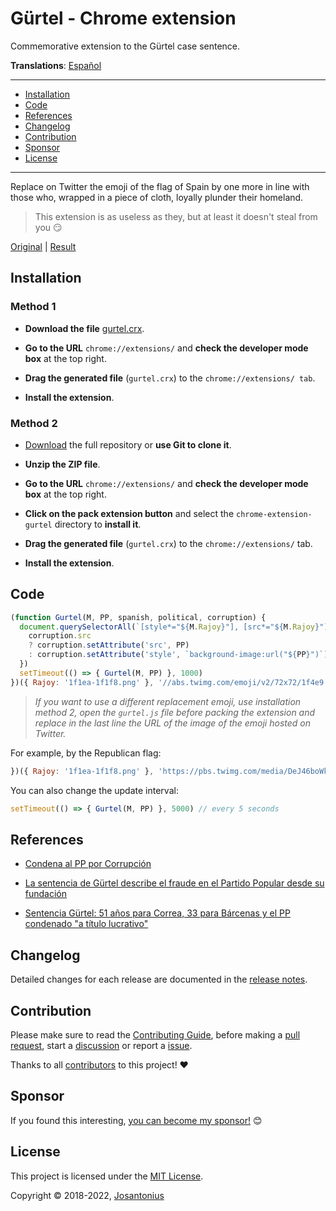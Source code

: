 # Gürtel - Chrome extension

Commemorative extension to the Gürtel case sentence.

**Translations**: [Español](.github/lang/es-ES/README.md)

---

- [Installation](#installation)
- [Code](#code)
- [References](#references)
- [Changelog](#changelog)
- [Contribution](#contribution)
- [Sponsor](#sponsor)
- [License](#license)

---

Replace on Twitter the emoji of the flag of Spain by one more in line with those who, wrapped in a piece of cloth,
loyally plunder their homeland.

  > This extension is as useless as they, but at least it doesn't steal from you :smirk:

[Original](/assets/condena-pp-gurtel.png) | [Result](/assets/condena-pp-gurtel-2.png)

## Installation

### Method 1

- **Download the file** [gurtel.crx](https://github.com/josantonius/chrome-extension-gurtel/raw/master/gurtel.crx).

- **Go to the URL** `chrome://extensions/` and **check the developer mode box** at the top right.

- **Drag the generated file** (`gurtel.crx`) to the `chrome://extensions/ tab`.

- **Install the extension**.

### Method 2

- [Download](https://github.com/josantonius/chrome-extension-gurtel/archive/master.zip) the full repository
or **use Git to clone it**.

- **Unzip the ZIP file**.

- **Go to the URL** `chrome://extensions/` and **check the developer mode box** at the top right.

- **Click on the pack extension button** and select the `chrome-extension-gurtel` directory to **install it**.

- **Drag the generated file** (`gurtel.crx`) to the `chrome://extensions/` tab.

- **Install the extension**.

## Code

```javascript
(function Gurtel(M, PP, spanish, political, corruption) {
  document.querySelectorAll(`[style*="${M.Rajoy}"], [src*="${M.Rajoy}"]`).forEach(corruption => {
    corruption.src
    ? corruption.setAttribute('src', PP)
    : corruption.setAttribute('style', `background-image:url("${PP}")`)
  })
  setTimeout(() => { Gurtel(M, PP) }, 1000)
})({ Rajoy: '1f1ea-1f1f8.png' }, '//abs.twimg.com/emoji/v2/72x72/1f4e9.png')
```

  > *If you want to use a different replacement emoji, use installation method 2, open the `gurtel.js` file before*
  > *packing the extension and replace in the last line the URL of the image of the emoji hosted on Twitter.*

For example, by the Republican flag:

```javascript
})({ Rajoy: '1f1ea-1f1f8.png' }, 'https://pbs.twimg.com/media/DeJ46boWkAs04mN.png')
```

You can also change the update interval:

```javascript
setTimeout(() => { Gurtel(M, PP) }, 5000) // every 5 seconds
```

## References

- [Condena al PP por Corrupción](http://www.publico.es/politica/rajoy-dijo-guertel-trama-pp.html)

- [La sentencia de Gürtel describe el fraude en el Partido Popular desde su fundación](https://www.eldiario.es/politica/sentencia-Gurtel-Partido-Popular-fundacion_0_774823627.html)

- [Sentencia Gürtel: 51 años para Correa, 33 para Bárcenas y el PP condenado "a título lucrativo"](https://www.eldiario.es/politica/Audiencia-Nacional-Correa-Barcenas_0_774472885.html)

## Changelog

Detailed changes for each release are documented in the
[release notes](https://github.com/josantonius/chrome-extension-gurtel/releases).

## Contribution

Please make sure to read the [Contributing Guide](.github/CONTRIBUTING.md),
before making a [pull request](.github/CONTRIBUTING.md#pull-requests),
start a [discussion](.github/CONTRIBUTING.md#discussions) or
report a [issue](.github/CONTRIBUTING.md#issues).

Thanks to all [contributors](https://github.com/josantonius/chrome-extension-gurtel/graphs/contributors)
to this project! :heart:

## Sponsor

If you found this interesting,
[you can become my sponsor!](https://github.com/josantonius#sponsor) :blush:

## License

This project is licensed under the [MIT License](LICENSE).

Copyright © 2018-2022, [Josantonius](https://github.com/josantonius#contact)
